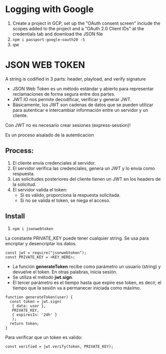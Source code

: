 # Logging with Google

1. Create a project in GCP, set up the "OAuth consent screen" include the scopes added to the project and a "OAuth 2.0 Client IDs" at the credentials tab and download the JSON file
2. `npm i passport-google-oauth20 -S`
3. qw


# JSON WEB TOKEN
A string is codified in 3 parts: header, playload, and verify signature

* JSON Web Token es un método estándar y abierto para representar reclamaciones de forma segura entre dos partes.
* JWT.IO nos permite decodificar, verificar y generar JWT.
* Básicamente, los JWT son cadenas de datos que se pueden utilizar para autenticar e intercambiar información entre un servidor y un cliente.

Con JWT no es necesario crear sesiones (express-session)! 

Es un proceso aisalado de la autenticacion
## Process:
1. El cliente envía credenciales al servidor.
2. El servidor verifica las credenciales, genera un JWT y lo envía como respuesta.
3. Las solicitudes posteriores del cliente tienen un JWT en los headers de la solicitud.
4. El servidor valida el token:
   * Si es válido, proporciona la respuesta solicitada.
   * Si no se valida el token, se niega el acceso.

## Install
1. `npm i jsonwebtoken`

La constante PRIVATE_KEY puede tener cualquier string. Se usa para encriptar y desencriptar los datos.
```
const jwt = require("jsonwebtoken");
const PRIVATE_KEY = <KEY_HERE>;
```


* La función **generateToken** recibe como parámetro un usuario (string) y devuelve el token. En otras palabras, inicia sesión.
* Se utiliza el método **jwt.sign**.
* El tercer parámetro es el tiempo hasta que expire ese token, es decir, el tiempo que la sesión va a permanecer iniciada como máximo.

```
function generateToken(user) {
  const token = jwt.sign(
   { data: user },
   PRIVATE_KEY,
   { expiresIn: '24h' }
   );
  return token;
}
```

Para verificar que un token es valido:

```
const verified = jwt.verify(token, PRIVATE_KEY);
```
